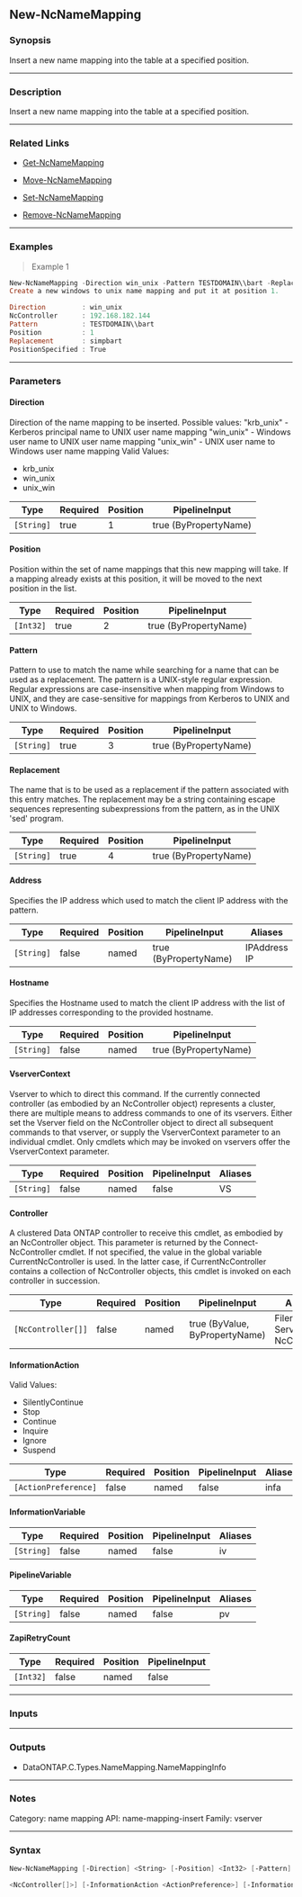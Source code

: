 New-NcNameMapping
-----------------

### Synopsis
Insert a new name mapping into the table at a specified position.

---

### Description

Insert a new name mapping into the table at a specified position.

---

### Related Links
* [Get-NcNameMapping](Get-NcNameMapping)

* [Move-NcNameMapping](Move-NcNameMapping)

* [Set-NcNameMapping](Set-NcNameMapping)

* [Remove-NcNameMapping](Remove-NcNameMapping)

---

### Examples
> Example 1

```PowerShell
New-NcNameMapping -Direction win_unix -Pattern TESTDOMAIN\\bart -Replacement simpbart -Position 1
Create a new windows to unix name mapping and put it at position 1.

Direction         : win_unix
NcController      : 192.168.182.144
Pattern           : TESTDOMAIN\\bart
Position          : 1
Replacement       : simpbart
PositionSpecified : True

```

---

### Parameters
#### **Direction**
Direction of the name mapping to be inserted. Possible values:
"krb_unix"  - Kerberos principal name to UNIX user name mapping
"win_unix"  - Windows user name to UNIX user name mapping
"unix_win"  - UNIX user name to Windows user name mapping
Valid Values:

* krb_unix
* win_unix
* unix_win

|Type      |Required|Position|PipelineInput        |
|----------|--------|--------|---------------------|
|`[String]`|true    |1       |true (ByPropertyName)|

#### **Position**
Position within the set of name mappings that this new mapping will take. If a mapping already exists at this position, it will be moved to the next position in the list.

|Type     |Required|Position|PipelineInput        |
|---------|--------|--------|---------------------|
|`[Int32]`|true    |2       |true (ByPropertyName)|

#### **Pattern**
Pattern to use to match the name while searching for a name that can be used as a replacement. The pattern is a UNIX-style regular expression. Regular expressions are case-insensitive when mapping from Windows to UNIX, and they are case-sensitive for mappings from Kerberos to UNIX and UNIX to Windows.

|Type      |Required|Position|PipelineInput        |
|----------|--------|--------|---------------------|
|`[String]`|true    |3       |true (ByPropertyName)|

#### **Replacement**
The name that is to be used as a replacement if the pattern associated with this entry matches. The replacement may be a string containing escape sequences representing subexpressions from the pattern, as in the UNIX 'sed' program.

|Type      |Required|Position|PipelineInput        |
|----------|--------|--------|---------------------|
|`[String]`|true    |4       |true (ByPropertyName)|

#### **Address**
Specifies the IP address which used to match the client IP address with the pattern.

|Type      |Required|Position|PipelineInput        |Aliases         |
|----------|--------|--------|---------------------|----------------|
|`[String]`|false   |named   |true (ByPropertyName)|IPAddress<br/>IP|

#### **Hostname**
Specifies the Hostname used to match the client IP address with the list of IP addresses corresponding to the provided hostname.

|Type      |Required|Position|PipelineInput        |
|----------|--------|--------|---------------------|
|`[String]`|false   |named   |true (ByPropertyName)|

#### **VserverContext**
Vserver to which to direct this command.  If the currently connected controller (as embodied by an NcController object) represents a cluster, there are multiple means to address commands to one of its vservers.  Either set the Vserver field on the NcController object to direct all subsequent commands to that vserver, or supply the VserverContext parameter to an individual cmdlet.  Only cmdlets which may be invoked on vservers offer the VserverContext parameter.

|Type      |Required|Position|PipelineInput|Aliases|
|----------|--------|--------|-------------|-------|
|`[String]`|false   |named   |false        |VS     |

#### **Controller**
A clustered Data ONTAP controller to receive this cmdlet, as embodied by an NcController object.  This parameter is returned by the Connect-NcController cmdlet.  If not specified, the value in the global variable CurrentNcController is used.  In the latter case, if CurrentNcController contains a collection of NcController objects, this cmdlet is invoked on each controller in succession.

|Type              |Required|Position|PipelineInput                 |Aliases                          |
|------------------|--------|--------|------------------------------|---------------------------------|
|`[NcController[]]`|false   |named   |true (ByValue, ByPropertyName)|Filer<br/>Server<br/>NcController|

#### **InformationAction**

Valid Values:

* SilentlyContinue
* Stop
* Continue
* Inquire
* Ignore
* Suspend

|Type                |Required|Position|PipelineInput|Aliases|
|--------------------|--------|--------|-------------|-------|
|`[ActionPreference]`|false   |named   |false        |infa   |

#### **InformationVariable**

|Type      |Required|Position|PipelineInput|Aliases|
|----------|--------|--------|-------------|-------|
|`[String]`|false   |named   |false        |iv     |

#### **PipelineVariable**

|Type      |Required|Position|PipelineInput|Aliases|
|----------|--------|--------|-------------|-------|
|`[String]`|false   |named   |false        |pv     |

#### **ZapiRetryCount**

|Type     |Required|Position|PipelineInput|
|---------|--------|--------|-------------|
|`[Int32]`|false   |named   |false        |

---

### Inputs

---

### Outputs
* DataONTAP.C.Types.NameMapping.NameMappingInfo

---

### Notes
Category: name mapping
API: name-mapping-insert
Family: vserver

---

### Syntax
```PowerShell
New-NcNameMapping [-Direction] <String> [-Position] <Int32> [-Pattern] <String> [-Replacement] <String> [-Address <String>] [-Hostname <String>] [-VserverContext <String>] [-Controller 
```
```PowerShell
<NcController[]>] [-InformationAction <ActionPreference>] [-InformationVariable <String>] [-PipelineVariable <String>] [-ZapiRetryCount <Int32>] [<CommonParameters>]
```
